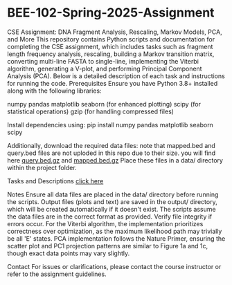 # BEE-102-Spring-2025-Assignment
CSE Assignment: DNA Fragment Analysis, Rescaling, Markov Models, PCA, and More
This repository contains Python scripts and documentation for completing the CSE assignment, which includes tasks such as fragment length frequency analysis, rescaling, building a Markov transition matrix, converting multi-line FASTA to single-line, implementing the Viterbi algorithm, generating a V-plot, and performing Principal Component Analysis (PCA). Below is a detailed description of each task and instructions for running the code.
Prerequisites
Ensure you have Python 3.8+ installed along with the following libraries:

numpy
pandas
matplotlib
seaborn (for enhanced plotting)
scipy (for statistical operations)
gzip (for handling compressed files)

Install dependencies using:
pip install numpy pandas matplotlib seaborn scipy

Additionally, download the required data files:
note that mapped.bed and query.bed files are not uploded in this repo due to their size. you will find here [query.bed.gz](https://figshare.com/ndownloader/files/53306780?private_link=727f8d920a1b8415f09a)  and [mapped.bed.gz](https://figshare.com/ndownloader/files/49307590?private_link=972ecdfe69d6ce038ca0)
Place these files in a data/ directory within the project folder.


Tasks and Descriptions  [click here](https://github.com/satyanarayan-rao/BEE-102-2025-Assignment)

Notes
Ensure all data files are placed in the data/ directory before running the scripts.
Output files (plots and text) are saved in the output/ directory, which will be created automatically if it doesn't exist.
The scripts assume the data files are in the correct format as provided. Verify file integrity if errors occur.
For the Viterbi algorithm, the implementation prioritizes correctness over optimization, as the maximum likelihood path may trivially be all 'E' states.
PCA implementation follows the Nature Primer, ensuring the scatter plot and PC1 projection patterns are similar to Figure 1a and 1c, though exact data points may vary slightly.

Contact
For issues or clarifications, please contact the course instructor or refer to the assignment guidelines.

